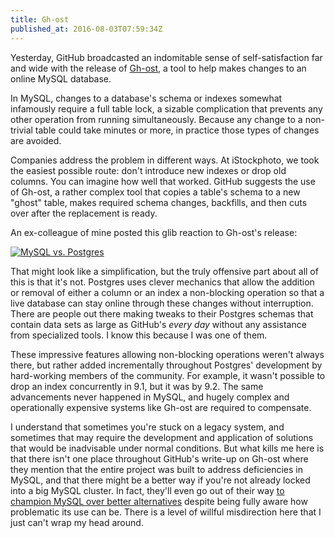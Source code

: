 ```yaml
---
title: Gh-ost
published_at: 2016-08-03T07:59:34Z
---
```


Yesterday, GitHub broadcasted an indomitable sense of self-satisfaction far and
wide with the release of [Gh-ost][gh-ost], a tool to help makes changes to an
online MySQL database.

In MySQL, changes to a database's schema or indexes somewhat infamously require
a full table lock, a sizable complication that prevents any other operation
from running simultaneously. Because any change to a non-trivial table could
take minutes or more, in practice those types of changes are avoided.

Companies address the problem in different ways. At iStockphoto, we took the
easiest possible route: don't introduce new indexes or drop old columns. You
can imagine how well that worked. GitHub suggests the use of Gh-ost, a rather
complex tool that copies a table's schema to a new "ghost" table, makes
required schema changes, backfills, and then cuts over after the replacement is
ready.

An ex-colleague of mine posted this glib reaction to Gh-ost's release:

[![MySQL vs. Postgres](/assets/fragments/gh-ost/vs.jpg)](/assets/fragments/gh-ost/vs@2x.jpg)

That might look like a simplification, but the truly offensive part about all
of this is that it's not. Postgres uses clever mechanics that allow the
addition or removal of either a column or an index a non-blocking operation so
that a live database can stay online through these changes without
interruption. There are people out there making tweaks to their Postgres
schemas that contain data sets as large as GitHub's _every day_ without any
assistance from specialized tools. I know this because I was one of them.

These impressive features allowing non-blocking operations weren't always
there, but rather added incrementally throughout Postgres' development by
hard-working members of the community. For example, it wasn't possible to drop
an index concurrently in 9.1, but it was by 9.2. The same advancements never
happened in MySQL, and hugely complex and operationally expensive systems like
Gh-ost are required to compensate.

I understand that sometimes you're stuck on a legacy system, and sometimes that
may require the development and application of solutions that would be
inadvisable under normal conditions. But what kills me here is that there isn't
one place throughout GitHub's write-up on Gh-ost where they mention that the
entire project was built to address deficiencies in MySQL, and that there might
be a better way if you're not already locked into a big MySQL cluster. In fact,
they'll even go out of their way [to champion MySQL over better
alternatives][vmg] despite being fully aware how problematic its use can be.
There is a level of willful misdirection here that I just can't wrap my head
around.

[gh-ost]: https://github.com/github/gh-ost
[vmg]: https://twitter.com/vmg/status/757987482478776320
